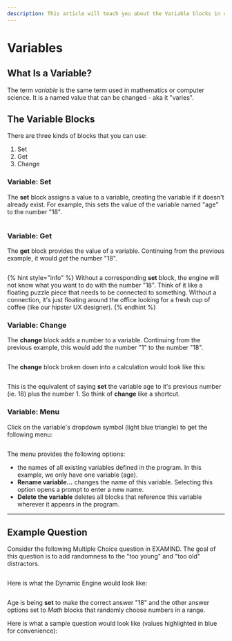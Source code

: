 ```yaml
---
description: This article will teach you about the Variable blocks in our Dynamic Engine.
---
```


# Variables

## What Is a Variable?

The term _variable_ is the same term used in mathematics or computer science. It is a named value that can be changed - aka it "varies".

## The Variable Blocks

There are three kinds of blocks that you can use:

1. Set
2. Get
3. Change

### Variable: Set

The **set** block assigns a value to a variable, creating the variable if it doesn't already exist. For example, this sets the value of the variable named "age" to the number "18".

<figure><img src="../../.gitbook/assets/Screenshot 2024-12-06 at 4.22.46 PM.png" alt=""><figcaption></figcaption></figure>

### Variable: Get

The **get** block provides the value of a variable. Continuing from the previous example, it would _get_ the number "18".

<figure><img src="../../.gitbook/assets/Screenshot 2024-12-06 at 4.23.08 PM.png" alt=""><figcaption></figcaption></figure>

{% hint style="info" %}
Without a corresponding **set** block, the engine will not know what you want to do with the number "18". Think of it like a floating puzzle piece that needs to be connected to something. Without a connection, it's just floating around the office looking for a fresh cup of coffee (like our hipster UX designer).
{% endhint %}



### Variable: Change

The **change** block adds a number to a variable. Continuing from the previous example, this would add the number "1" to the number "18".

<figure><img src="../../.gitbook/assets/Screenshot 2024-12-06 at 4.25.32 PM.png" alt=""><figcaption></figcaption></figure>

The **change** block broken down into a calculation would look like this:

<figure><img src="../../.gitbook/assets/Screenshot 2024-12-06 at 4.24.40 PM.png" alt=""><figcaption></figcaption></figure>

This is the equivalent of saying **set** the variable age to it's previous number (ie. 18) plus the number 1. So think of **change** like a shortcut.

### Variable: Menu

Click on the variable's dropdown symbol (light blue triangle) to get the following menu:

<figure><img src="../../.gitbook/assets/Screenshot 2024-12-06 at 4.27.14 PM.png" alt=""><figcaption></figcaption></figure>

The menu provides the following options:

* the names of all existing variables defined in the program. In this example, we only have one variable (age).&#x20;
* **Rename variable...** changes the name of this variable. Selecting this option opens a prompt to enter a new name.
* **Delete the variable** deletes all blocks that reference this variable wherever it appears in the program.

***

## Example Question

Consider the following Multiple Choice question in EXAMIND. The goal of this question is to add randomness to the "too young" and "too old" distractors.

<figure><img src="../../.gitbook/assets/Screenshot 2024-12-06 at 4.32.50 PM.png" alt=""><figcaption></figcaption></figure>

Here is what the Dynamic Engine would look like:

<figure><img src="../../.gitbook/assets/Screenshot 2024-12-06 at 4.33.40 PM.png" alt=""><figcaption></figcaption></figure>

Age is being **set** to make the correct answer "18" and the other answer options set to _Math_ blocks that randomly choose numbers in a range.

Here is what a sample question would look like (values highlighted in blue for convenience):

<figure><img src="../../.gitbook/assets/Screenshot 2024-12-06 at 4.34.46 PM.png" alt=""><figcaption></figcaption></figure>
